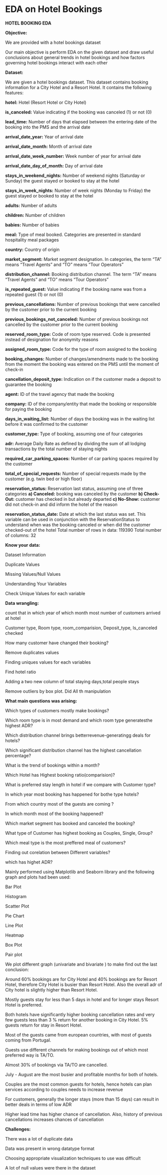 # EDA on Hotel Bookings


**HOTEL BOOKING EDA**


**Objective:**

We are provided with a hotel bookings dataset

Our main objective is perform EDA on the given dataset and draw useful conclusions about general trends in hotel bookings and how factors governing hotel bookings interact with each other


**Dataset:**

We are given a hotel bookings dataset. This dataset contains booking information for a City Hotel and a Resort Hotel. It contains the following features:

**hotel:** Hotel (Resort Hotel or City Hotel)

**is_canceled:** Value indicating if the booking was canceled (1) or not (0)

**lead_time:** Number of days that elapsed between the entering date of the booking into the PMS and the arrival date

**arrival_date_year:** Year of arrival date

**arrival_date_month:** Month of arrival date

**arrival_date_week_number:** Week number of year for arrival date

**arrival_date_day_of_month:** Day of arrival date

**stays_in_weekend_nights:** Number of weekend nights (Saturday or Sunday) the guest stayed or booked to stay at the hotel

**stays_in_week_nights:** Number of week nights (Monday to Friday) the guest stayed or booked to stay at the hotel

**adults:** Number of adults

**children:** Number of children

**babies:** Number of babies

**meal:** Type of meal booked. Categories are presented in standard hospitality meal packages

**country:** Country of origin

**market_segment:** Market segment designation. In categories, the term “TA” means “Travel Agents” and “TO” means “Tour Operators”

**distribution_channel:** Booking distribution channel. The term “TA” means “Travel Agents” and “TO” means “Tour Operators”

**is_repeated_guest:** Value indicating if the booking name was from a repeated guest (1) or not (0)

**previous_cancellations:** Number of previous bookings that were cancelled by the customer prior to the current booking

**previous_bookings_not_canceled:** Number of previous bookings not cancelled by the customer prior to the current booking

**reserved_room_type:** Code of room type reserved. Code is presented instead of designation for anonymity reasons

**assigned_room_type:** Code for the type of room assigned to the booking

**booking_changes:** Number of changes/amendments made to the booking from the moment the booking was entered on the PMS until the moment of check-in

**cancellation_deposit_type:** Indication on if the customer made a deposit to guarantee the booking

**agent:** ID of the travel agency that made the booking

**company:** ID of the company/entity that made the booking or responsible for paying the booking

**days_in_waiting_list:** Number of days the booking was in the waiting list before it was confirmed to the customer

**customer_type:** Type of booking, assuming one of four categories

**adr:** Average Daily Rate as defined by dividing the sum of all lodging transactions by the total number of staying nights

**required_car_parking_spaces:** Number of car parking spaces required by the customer

**total_of_special_requests:** Number of special requests made by the customer (e.g. twin bed or high floor)

**reservation_status:** Reservation last status, assuming one of three categories **a) Canceled:** booking was canceled by the customer **b) Check-Out:** customer has checked in but already departed **c) No-Show:** customer did not check-in and did inform the hotel of the reason

**reservation_status_date:** Date at which the last status was set. This variable can be used in conjunction with the ReservationStatus to understand when was the booking canceled or when did the customer checked-out of the hotel Total number of rows in data: 119390 Total number of columns: 32


**Know your data:**

Dataset Information

Duplicate Values

Missing Values/Null Values

Understanding Your Variables

Check Unique Values for each variable


**Data wrangling:**

count that in which year of which month most number of customers arrived at hotel

Customer type, Room type, room_comparision, Deposit_type, Is_canceled checked

How many customer have changed their booking?

Remove duplicates values

Finding uniques values for each variables

Find hotel ratio

Adding a two new column of total staying days,total people stays

Remove outliers by box plot. Did All th manipulation


**What main questions was arising:**

Which types of customers mostly make bookings?

Which room type is in most demand and which room type generatesthe highest ADR?

Which distribution channel brings betterrevenue-generatingg deals for hotels?

Which significant distribution channel has the highest cancellation percentage?

What is the trend of bookings within a month?

Which Hotel has Highest booking ratio(comparision)?

What is preferred stay length in hotel if we compare with Customer type?

In which year most booking has happened for bothe type hotels?

From which country most of the guests are coming ?

In which month most of the booking happened?

Which market segment has booked and canceled the booking?

What type of Customer has highest booking as Couples, Single, Group?

Which meal type is the most preffered meal of customers?

Finding out corelation between Different variables?

which has highet ADR?


Mainly performed using Matplotlib and Seaborn library and the following graph and plots had been used:

Bar Plot

Histogram

Scatter Plot

Pie Chart

Line Plot

Heatmap

Box Plot

Pair plot


We plot different graph (univariate and bivariate ) to make find out the last conclusion:

Around 60% bookings are for City Hotel and 40% bookings are for Resort Hotel, therefore City Hotel is busier than Resort Hotel. Also the overall adr of City 
hotel is slightly higher than Resort Hotel.

Mostly guests stay for less than 5 days in hotel and for longer stays Resort Hotel is preferred.

Both hotels have significantly higher booking cancellation rates and very few guests less than 3 % return for another booking in City Hotel. 5% guests return for 
stay in Resort Hotel.

Most of the guests came from european countries, with most of guests coming from Portugal.

Guests use different channels for making bookings out of which most preferred way is TA/TO.

Almost 30% of bookings via TA/TO are cancelled.

July - August are the most busier and profitable months for both of hotels.

Couples are the most common guests for hotels, hence hotels can plan services according to couples needs to increase revenue

For customers, generally the longer stays (more than 15 days) can result in better deals in terms of low ADR

Higher lead time has higher chance of cancellation. Also, history of previous cancellations increases chances of cancellation


**Challenges:**

There was a lot of duplicate data

Data was present in wrong datatype format

Choosing appropriate visualization techniques to use was difficult

A lot of null values were there in the dataset





